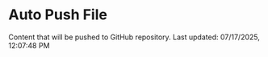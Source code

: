 # Auto Push File

Content that will be pushed to GitHub repository.
Last updated: 07/17/2025, 12:07:48 PM